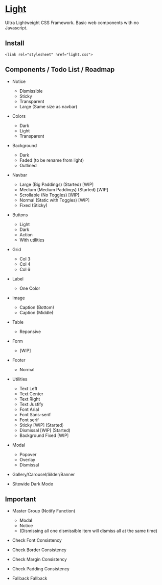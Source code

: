 # [Light](http://cquanu.github.io/light.css/)

Ultra Lightweight CSS Framework.
Basic web components with no Javascript.

## Install

```
<link rel="stylesheet" href="light.css">
```

## Components / Todo List / Roadmap

- Notice
    - Dismissible
    - Sticky
    - Transparent
    - Large (Same size as navbar)
    
- Colors
    - Dark
    - Light
    - Transparent
    
- Background
    - Dark
    - Faded (to be rename from light)
    - Outlined

- Navbar
    - Large (Big Paddings) (Started) [WIP]
    - Medium (Medium Paddings) (Started) [WIP]
    - Scrollable (No Toggles) [WIP]
    - Normal (Static with Toggles) [WIP]
    - Fixed (Sticky)
    
- Buttons
    - Light
    - Dark
    - Action
    - With utilities
        
- Grid
    - Col 3
    - Col 4
    - Col 6
    
- Label
    - One Color

- Image
    - Caption (Bottom)
    - Caption (Middle)
    
- Table
    - Reponsive
    
- Form
    - [WIP]
    
- Footer
    - Normal
    
- Utilities
    - Text Left
    - Text Center
    - Text Right
    - Text Justify
    - Font Arial
    - Font Sans-serif
    - Font serif
    - Sticky [WIP] (Started)
    - Dismissal [WIP] (Started)
    - Background Fixed [WIP]
    
- Modal
    - Popover
    - Overlay
    - Dismissal

- Gallery/Carousel/Silder/Banner

- Sitewide Dark Mode

## Important

- Master Group (Notify Function)
    - Modal
    - Notice
    - (Dismissing all one dismissible item will dismiss all at the same time)

- Check Font Consistency
- Check Border Consistency
- Check Margin Consistency
- Check Padding Consistency
- Fallback Fallback
